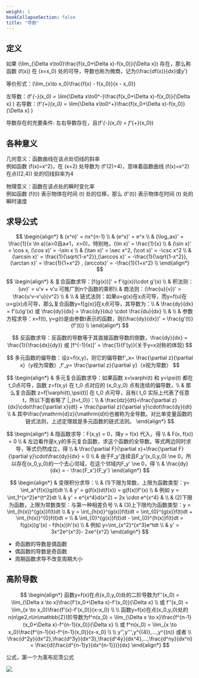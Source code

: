 ```yaml
---
weight: 1
bookCollapseSection: false
title: "导数"
---
```


## 定义


如果 \(\lim_{\Delta x\to0}\frac{f(x_0+\Delta x)-f(x_0)}{\Delta x}\) 存在，那么称函数 \(f(x)\) 在 \(x=x_0\) 处的可导，导数也称为微商，记为\(\frac{df(x)}{dx}或y'\)

等价形式：\(\lim_{x\to x_0}\frac{f(x) - f(x_0)}{x - x_0}\) 

左导数：\(f'_{-}(x_0) = \lim_{\Delta x\to0^-}\frac{f(x_0+\Delta x)-f(x_0)}{\Delta x} \)
右导数：\(f'_{+}(x_0) = \lim_{\Delta x\to0^+}\frac{f(x_0+\Delta x)-f(x_0)}{\Delta x} \)

导数存在的充要条件: 左右导数存在，且\(f'_{-}(x_0) = f'_{+}(x_0)\)

## 各种意义


几何意义：函数曲线在该点处切线的斜率  
例如函数 \(f(x)=x^2\)，在 \(x=2\) 处导数为 \(f'(2)=4\)，意味着函数曲线 \(f(x)=x^2\) 在点\((2,4)\) 处的切线斜率为4

物理意义：函数在该点处的瞬时变化率  
例如函数 \(f(t)\) 表示物体在时间 \(t\) 处的位移，那么 \(f'(t)\) 表示物体在时间 \(t\) 处的瞬时速度

## 求导公式

$$
\begin{align*}
& (x^n)' = nx^{n-1} \\
& (e^x)' = e^x \\
& (\log_ax)' = \frac{1}{x \ln a}(a>0且a≠1，x>0)，特别地，(\ln x)' = \frac{1}{x} \\
& (\sin x)' = \cos x, (\cos x)' = -\sin x \\
& (\tan x)' = \sec x^2, (\cot x)' = -\csc x^2 \\
& (\arcsin x)' = \frac{1}{\sqrt{1-x^2}},(\arccos x)' = -\frac{1}{\sqrt{1-x^2}}, (\arctan x)' = \frac{1}{1+x^2} , (arccotx)' =  -\frac{1}{1+x^2} \\
\end{align*}
$$

$$
\begin{align*}
& 复合函数求导：[f(g(x))]' = f'(g(x))\cdot g'(x) \\
& 积法则：(uv)' = u'v + v'u 可推广到n个函数的乘积\\
& 商法则：(\frac{u}{v})' = \frac{u'v-v'u}{v^2} \\
& \\
& 链式法则：如果u=g(x)在x点可导，而y=f(u)在u=g(x)点可导，那么复合函数y=f[g(x)]在x点可导，其导数为：\\
& \frac{dy}{dx} = f'(u)g'(x) 或 \frac{dy}{dx} = \frac{dy}{du} \cdot \frac{du}{dx} \\
& \\
& 参数方程求导：x=f(t), y=g(t)是由参数t表示的函数，则(\frac{dy}{dx})' = \frac{g'(t)}{f'(t)} \\
\end{align*}
$$

$$
反函数求导：反函数的导数等于其直接函数导数的倒数，\frac{dy}{dx} = \frac{1}{\frac{dx}{dy}} 或 [f^{-1}(x)]' = \frac{1}{f'(y)}(关于y=x对称的体现)
$$

$$
多元函数的偏导数：设z=f(x,y)，则它的偏导数f'_x= \frac{\partial z}{\partial x}（y视为常数）,f'_y= \frac{\partial z}{\partial y}（x视为常数）
$$

$$
\begin{align*}
& 多元复合函数求导：如果函数 x=\varphi(t) 和 y=\psi(t) 都在t_0点可导，函数 z=f(x,y) 在 t_0 点对应的 (x_0,y_0) 点有连续的偏导数，\\
& 那么复合函数 z=f[\varphi(t),\psi(t)] 在 t_0 点可导，且有( t_0 实际上代表了任意 t，所以下面省略了 |_{t=t_0})：\\
& \frac{dz}{dt}=\frac{\partial z}{dx}\cdot\frac{\partial x}{dt} + \frac{\partial z}{\partial y}\cdot\frac{dy}{dt} \\
& 其中\frac{\mathrm{d}z}{\mathrm{d}t}也被称为全导数。对比单变量函数的链式法则，上述定理就是多元函数的链式法则。
\end{align*}
$$

$$
\begin{align*}
& 隐函数求导：F(x,y) = 0，降y = f(x) 代入，得 \\
& F(x, f(x)) = 0 \\
& 左边看作是x,y的多元复合函数，求这个函数的全导数。等式两边同时求导，等式仍然成立，得 \\
& \frac{\partial F}{\partial x}+\frac{\partial F}{\partial y}\cdot\frac{dy}{dx} = 0 \\
& 由于F_y'连续且F_y'(x_0,y_0) \ne 0，所以存在(x_0,y_0)的一个去心邻域，在这个邻域内F_y' \ne 0，得 \\
& \frac{dy}{dx} = - \frac{F_x'}{F_y'}
\end{align*}
$$

$$
\begin{align*}
& 变限积分求导：\\
& (1)下限为常数，上限为函数类型：y= \int_a^{f(x)}g(t)dt \\
& y' = g(f(x))d(f(x)) = g(f(x))f'(x) \\
& 例如 y = \int_1^{x^2}e^{t^2}dt \\
& y' = e^{x^4}d(x^2) = 2x \cdot e^{x^4}
& \\
& (2)下限为函数，上限为常数类型：与第一种相差负号 \\
& (3)上下限均为函数类型：y = \int_{h(x)}^{g(x)}f(t)dt \\
& y = \int_{h(x)}^{g(x)}f(t)dt = \int_{0}^{g(x)}f(t)dt + \int_{h(x)}^{0}f(t)dt = \\
& \int_{0}^{g(x)}f(t)dt - \int_{0}^{h(x)}f(t)dt = f(g(x))g'(x) - f(h(x))h'(x) \\
& 例如 y=\int_{x^2}^{x^3}e^tdt \\
& y' = 3x^2e^{x^3}- 2xe^{x^2}
\end{align*}
$$

- 奇函数的导数是偶函数
- 偶函数的导数是奇函数
- 周期函数求导不改变周期大小

## 高阶导数

$$
\begin{align*}
函数y=f(x)在点(x_0,y_0)处的二阶导数为f''(x_0) = \lim_{\Delta x \to x}\frac{f'(x_0+\Delta x)-f'(x_0)}{\Delta x} \\ 或
f''(x_0) = \lim_{x \to x_0}\frac{f'(x)-f'(x_0)}{x-x_0} \\
\\
函数y=f(x)在点(x_0,y_0)处的n(n\ge2,n\in\mathbb{Z})阶导数为f^n(x_0) = \lim_{\Delta x \to x}\frac{f^{n-1}(x_0+\Delta x)-f^{n-1}(x_0)}{\Delta x} \\ 或
f^n(x_0) = \lim_{x \to x_0}\frac{f^{n-1}(x)-f^{n-1}(x_0)}{x-x_0} \\
\\
y'',y''',y^{(4)},...,y^{(n)} 或者 \\
\frac{d^2y}{dx^2},\frac{d^3y}{dx^3},\frac{d^4y}{dx^4},...,\frac{d^ny}{dx^n} = \frac{d(\frac{d^{n-1}y}{dx^{n-1}})}{dx}
\end{align*}
$$

公式，第一个为莱布尼茨公式

![](https://zqq1024-pictures.oss-cn-shanghai.aliyuncs.com/image-20240830112001769.png)